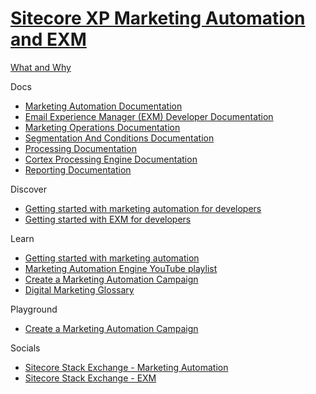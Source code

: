 # [Sitecore XP Marketing Automation and EXM]()

[What and Why]()

Docs

 - [Marketing Automation Documentation](https://doc.sitecore.com/en/developers/101/sitecore-experience-platform/marketing-automation.html)
 - [Email Experience Manager (EXM) Developer Documentation](https://doc.sitecore.com/en/developers/exm/101/email-experience-manager/index-en.html)
 - [Marketing Operations Documentation](https://doc.sitecore.com/en/users/101/sitecore-experience-platform/marketing-operations.html)
 - [Segmentation And Conditions Documentation](https://doc.sitecore.com/en/developers/101/sitecore-experience-platform/segmentation-engine.html)
 - [Processing Documentation](https://doc.sitecore.com/en/developers/101/sitecore-experience-platform/processing.html)
 - [Cortex Processing Engine Documentation](https://doc.sitecore.com/en/developers/101/sitecore-experience-platform/sitecore-cortex-processing-engine.html)
 - [Reporting Documentation](https://doc.sitecore.com/en/developers/101/sitecore-experience-platform/reporting.html)

Discover
- [Getting started with marketing automation for developers](https://doc.sitecore.com/en/developers/101/sitecore-experience-platform/getting-started-with-marketing-automation-for-developers.html)
- [Getting started with EXM for developers](https://doc.sitecore.com/en/developers/exm/101/email-experience-manager/getting-started-with-exm-for-developers.html)

Learn
 - [Getting started with marketing automation](https://doc.sitecore.com/en/developers/101/sitecore-experience-platform/getting-started-with-marketing-automation-for-developers.html)
 - [Marketing Automation Engine YouTube playlist](https://www.youtube.com/watch?v=-44xRa0ju2k&list=PL1jJVFm_lGnyicywCcwcWa8RtsoiJEbC9)
 - [Create a Marketing Automation Campaign](https://doc.sitecore.com/en/users/101/sitecore-experience-platform/create-a-marketing-automation-campaign.html)
 - [Digital Marketing Glossary](https://doc.sitecore.com/en/users/101/sitecore-experience-platform/digital-marketing-glossary.html)

Playground

 - [Create a Marketing Automation Campaign](https://doc.sitecore.com/en/users/101/sitecore-experience-platform/create-a-marketing-automation-campaign.html)

Socials
- [Sitecore Stack Exchange - Marketing Automation](https://sitecore.stackexchange.com/questions/tagged/marketing-automation)
- [Sitecore Stack Exchange - EXM](https://sitecore.stackexchange.com/questions/tagged/exm)